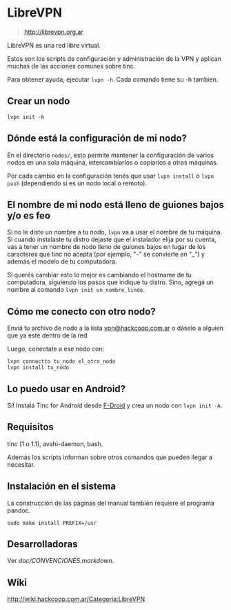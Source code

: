 # LibreVPN

> http://librevpn.org.ar

LibreVPN es una red libre virtual.

Estos son los scripts de configuración y administración de la VPN y aplican
muchas de las acciones comunes sobre tinc.

Para obtener ayuda, ejecutar `lvpn -h`.  Cada comando tiene su -h tambien.

## Crear un nodo

    lvpn init -h

## Dónde está la configuración de mi nodo?

En el directorio `nodos/`, esto permite mantener la configuración de
varios nodos en una sola máquina, intercambiarlos o copiarlos a otras
máquinas.

Por cada cambio en la configuración tenés que usar `lvpn install` o
`lvpn push` (dependiendo si es un nodo local o remoto).

## El nombre de mi nodo está lleno de guiones bajos y/o es feo

Si no le diste un nombre a tu nodo, `lvpn` va a usar el nombre de tu
máquina.  Si cuando instalaste tu distro dejaste que el instalador elija
por su cuenta, vas a tener un nombre de nodo lleno de guiones bajos en
lugar de los caracteres que tinc no acepta (por ejemplo, "-" se
convierte en "\_") y además el modelo de tu computadora.

Si querés cambiar esto lo mejor es cambiando el hostname de tu
computadora, siguiendo los pasos que indique tu distro.  Sino, agregá un
nombre al comando `lvpn init un_nombre_lindo`.

## Cómo me conecto con otro nodo?

Enviá tu archivo de nodo a la lista vpn@hackcoop.com.ar o dáselo a
alguien que ya esté dentro de la red.

Luego, conectate a ese nodo con:

    lvpn connectto tu_nodo el_otro_nodo
    lvpn install tu_nodo

## Lo puedo usar en Android?

Sí!  Instalá Tinc for Android desde [F-Droid](https://f-droid.org) y
crea un nodo con `lvpn init -A`.

## Requisitos

tinc (1 o 1.1), avahi-daemon, bash.

Además los scripts informan sobre otros comandos que pueden llegar a
necesitar.

## Instalación en el sistema

La construcción de las páginas del manual también requiere el programa pandoc.

    sudo make install PREFIX=/usr


## Desarrolladoras

Ver _doc/CONVENCIONES.markdown_.

## Wiki

http://wiki.hackcoop.com.ar/Categoría:LibreVPN
